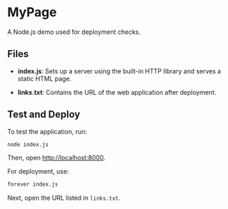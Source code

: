 # MyPage

A Node.js demo used for deployment checks.

## Files

- **index.js**: Sets up a server using the built-in HTTP library and serves a static HTML page.

- **links.txt**: Contains the URL of the web application after deployment.

## Test and Deploy

To test the application, run:

```bash
node index.js
```

Then, open [http://localhost:8000](http://localhost:8000).

For deployment, use:

```bash
forever index.js
```

Next, open the URL listed in `links.txt`.